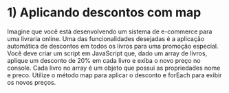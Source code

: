 # 1) Aplicando descontos com map

Imagine que você está desenvolvendo um sistema de e-commerce para uma livraria online. Uma das funcionalidades desejadas é a aplicação automática de descontos em todos os livros para uma promoção especial. Você deve criar um script em JavaScript que, dado um array de livros, aplique um desconto de 20% em cada livro e exiba o novo preço no console. Cada livro no array é um objeto que possui as propriedades nome e preco. Utilize o método map para aplicar o desconto e forEach para exibir os novos preços.